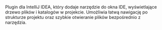 Plugin dla IntelliJ IDEA, który dodaje narzędzie do okna IDE, wyświetlające drzewo plików i katalogów w projekcie. Umożliwia łatwą nawigację po strukturze projektu oraz szybkie otwieranie plików bezpośrednio z narzędzia.
